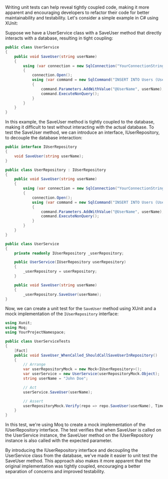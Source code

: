 Writing unit tests can help reveal tightly coupled code, making it more apparent and encouraging developers to refactor their code for better maintainability and testability. Let's consider a simple example in C# using XUnit:

Suppose we have a UserService class with a SaveUser method that directly interacts with a database, resulting in tight coupling:

```csharp
public class UserService
{
    public void SaveUser(string userName)
    {
        using (var connection = new SqlConnection("YourConnectionString"))
        {
            connection.Open();
            using (var command = new SqlCommand("INSERT INTO Users (UserName) VALUES (@UserName)", connection))
            {
                command.Parameters.AddWithValue("@UserName", userName);
                command.ExecuteNonQuery();
            }
        }
    }
}
```
In this example, the SaveUser method is tightly coupled to the database, making it difficult to test without interacting with the actual database. To test the SaveUser method, we can introduce an interface, IUserRepository, to decouple the database interaction:

```csharp
public interface IUserRepository
{
    void SaveUser(string userName);
}

public class UserRepository : IUserRepository
{
    public void SaveUser(string userName)
    {
        using (var connection = new SqlConnection("YourConnectionString"))
        {
            connection.Open();
            using (var command = new SqlCommand("INSERT INTO Users (UserName) VALUES (@UserName)", connection))
            {
                command.Parameters.AddWithValue("@UserName", userName);
                command.ExecuteNonQuery();
            }
        }
    }
}

public class UserService
{
    private readonly IUserRepository _userRepository;

    public UserService(IUserRepository userRepository)
    {
        _userRepository = userRepository;
    }

    public void SaveUser(string userName)
    {
        _userRepository.SaveUser(userName);
}
```

Now, we can create a unit test for the `SaveUser` method using XUnit and a mock implementation of the `IUserRepository` interface:

```csharp
using Xunit;
using Moq;
using YourProjectNamespace;

public class UserServiceTests
{
    [Fact]
    public void SaveUser_WhenCalled_ShouldCallSaveUserInRepository()
    {
        // Arrange
        var userRepositoryMock = new Mock<IUserRepository>();
        var userService = new UserService(userRepositoryMock.Object);
        string userName = "John Doe";

        // Act
        userService.SaveUser(userName);

        // Assert
        userRepositoryMock.Verify(repo => repo.SaveUser(userName), Times.Once());
    }
}
```

In this test, we're using Moq to create a mock implementation of the IUserRepository interface. The test verifies that when SaveUser is called on the UserService instance, the SaveUser method on the IUserRepository instance is also called with the expected parameter.

By introducing the IUserRepository interface and decoupling the UserService class from the database, we've made it easier to unit test the SaveUser method. This approach also makes it more apparent that the original implementation was tightly coupled, encouraging a better separation of concerns and improved testability.